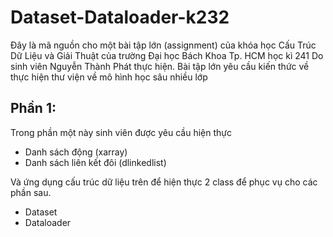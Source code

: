 ﻿# Dataset-Dataloader-k232

Đây là mã nguồn cho một bài tập lớn (assignment) của khóa học Cấu Trúc Dữ Liệu và Giải Thuật của trường Đại học Bách Khoa Tp. HCM học kì 241 Do sinh viên Nguyễn Thành Phát thực hiện. Bài tập lớn yêu cầu kiến thức về thực hiện thư viện về mô hình học sâu nhiều lớp

## Phần 1:
Trong phần một này sinh viên được yêu cầu hiện thực
- Danh sách động (xarray)
- Danh sách liên kết đôi (dlinkedlist)

Và ứng dụng cấu trúc dữ liệu trên để hiện thực 2 class để phục vụ cho các phần sau.
- Dataset
- Dataloader
